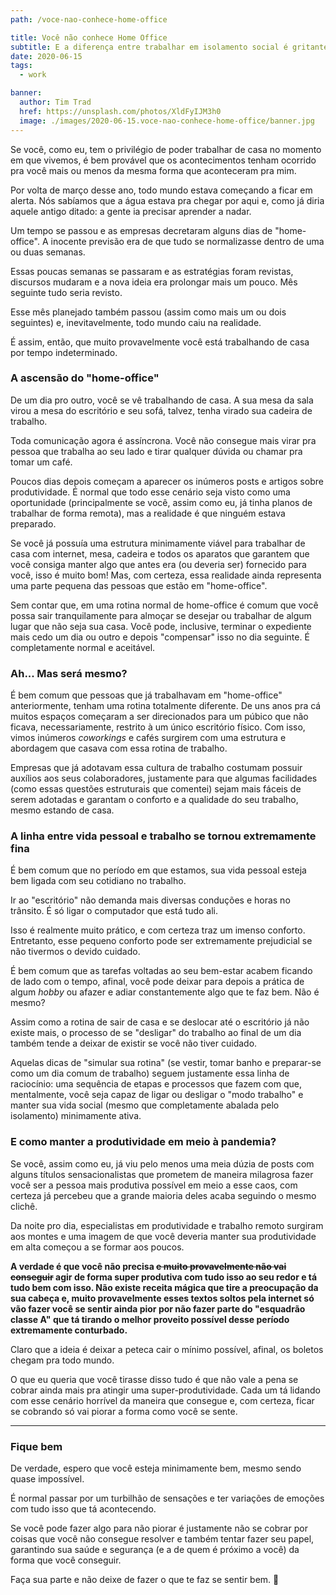 ```yaml
---
path: /voce-nao-conhece-home-office

title: Você não conhece Home Office
subtitle: E a diferença entre trabalhar em isolamento social é gritante
date: 2020-06-15
tags:
  - work

banner:
  author: Tim Trad
  href: https://unsplash.com/photos/XldFyIJM3h0
  image: ./images/2020-06-15.voce-nao-conhece-home-office/banner.jpg
---
```


Se você, como eu, tem o privilégio de poder trabalhar de casa no momento em que vivemos, é bem provável que os acontecimentos tenham ocorrido pra você mais ou menos da mesma forma que aconteceram pra mim.

Por volta de março desse ano, todo mundo estava começando a ficar em alerta. Nós sabíamos que a água estava pra chegar por aqui e, como já diria aquele antigo ditado: a gente ia precisar aprender a nadar.

Um tempo se passou e as empresas decretaram alguns dias de "home-office". A inocente previsão era de que tudo se normalizasse dentro de uma ou duas semanas.

Essas poucas semanas se passaram e as estratégias foram revistas, discursos mudaram e a nova ideia era prolongar mais um pouco. Mês seguinte tudo seria revisto.

Esse mês planejado também passou (assim como mais um ou dois seguintes) e, inevitavelmente, todo mundo caiu na realidade.

É assim, então, que muito provavelmente você está trabalhando de casa por tempo indeterminado.

### A ascensão do "home-office"
De um dia pro outro, você se vê trabalhando de casa. A sua mesa da sala virou a mesa do escritório e seu sofá, talvez, tenha virado sua cadeira de trabalho.

Toda comunicação agora é assíncrona. Você não consegue mais virar pra pessoa que trabalha ao seu lado e tirar qualquer dúvida ou chamar pra tomar um café.

Poucos dias depois começam a aparecer os inúmeros posts e artigos sobre produtividade. É normal que todo esse cenário seja visto como uma oportunidade (principalmente se você, assim como eu, já tinha planos de trabalhar de forma remota), mas a realidade é que ninguém estava preparado.

Se você já possuía uma estrutura minimamente viável para trabalhar de casa com internet, mesa, cadeira e todos os aparatos que garantem que você consiga manter algo que antes era (ou deveria ser) fornecido para você, isso é muito bom! Mas, com certeza, essa realidade ainda representa uma parte pequena das pessoas que estão em "home-office".

Sem contar que, em uma rotina normal de home-office é comum que você possa sair tranquilamente para almoçar se desejar ou trabalhar de algum lugar que não seja sua casa. Você pode, inclusive, terminar o expediente mais cedo um dia ou outro e depois "compensar" isso no dia seguinte. É completamente normal e aceitável.

### Ah... Mas será mesmo?
É bem comum que pessoas que já trabalhavam em "home-office" anteriormente, tenham uma rotina totalmente diferente. De uns anos pra cá muitos espaços começaram a ser direcionados para um púbico que não ficava, necessariamente, restrito à um único escritório físico. Com isso, vimos inúmeros _coworkings_ e cafés surgirem com uma estrutura e abordagem que casava com essa rotina de trabalho.

Empresas que já adotavam essa cultura de trabalho costumam possuir auxílios aos seus colaboradores, justamente para que algumas facilidades (como essas questões estruturais que comentei) sejam mais fáceis de serem adotadas e garantam o conforto e a qualidade do seu trabalho, mesmo estando de casa.

### A linha entre vida pessoal e trabalho se tornou extremamente fina
É bem comum que no período em que estamos, sua vida pessoal esteja bem ligada com seu cotidiano no trabalho.

Ir ao "escritório" não demanda mais diversas conduções e horas no trânsito. É só ligar o computador que está tudo ali.

Isso é realmente muito prático, e com certeza traz um imenso conforto. Entretanto, esse pequeno conforto pode ser extremamente prejudicial se não tivermos o devido cuidado.

É bem comum que as tarefas voltadas ao seu bem-estar acabem ficando de lado com o tempo, afinal, você pode deixar para depois a prática de algum _hobby_ ou afazer e adiar constantemente algo que te faz bem. Não é mesmo?

Assim como a rotina de sair de casa e se deslocar até o escritório já não existe mais, o processo de se "desligar" do trabalho ao final de um dia também tende a deixar de existir se você não tiver cuidado.

Aquelas dicas de "simular sua rotina" (se vestir, tomar banho e preparar-se como um dia comum de trabalho) seguem justamente essa linha de raciocínio: uma sequência de etapas e processos que fazem com que, mentalmente, você seja capaz de ligar ou desligar o "modo trabalho" e manter sua vida social (mesmo que completamente abalada pelo isolamento) minimamente ativa.

### E como manter a produtividade em meio à pandemia?
Se você, assim como eu, já viu pelo menos uma meia dúzia de posts com alguns títulos sensacionalistas que prometem de maneira milagrosa fazer você ser a pessoa mais produtiva possível em meio a esse caos, com certeza já percebeu que a grande maioria deles acaba seguindo o mesmo clichê.

Da noite pro dia, especialistas em produtividade e trabalho remoto surgiram aos montes e uma imagem de que você deveria manter sua produtividade em alta começou a se formar aos poucos.

**A verdade é que você não precisa <del>e muito provavelmente não vai conseguir</del> agir de forma super produtiva com tudo isso ao seu redor e tá tudo bem com isso. Não existe receita mágica que tire a preocupação da sua cabeça e, muito provavelmente esses textos soltos pela internet só vão fazer você se sentir ainda pior por não fazer parte do "esquadrão classe A" que tá tirando o melhor proveito possível desse período extremamente conturbado.**

Claro que a ideia é deixar a peteca cair o mínimo possível, afinal, os boletos chegam pra todo mundo.

O que eu queria que você tirasse disso tudo é que não vale a pena se cobrar ainda mais pra atingir uma super-produtividade. Cada um tá lidando com esse cenário horrível da maneira que consegue e, com certeza, ficar se cobrando só vai piorar a forma como você se sente.

---
### Fique bem
De verdade, espero que você esteja minimamente bem, mesmo sendo quase impossível.

É normal passar por um turbilhão de sensações e ter variações de emoções com tudo isso que tá acontecendo.

Se você pode fazer algo para não piorar é justamente não se cobrar por coisas que você não consegue resolver e também tentar fazer seu papel, garantindo sua saúde e segurança (e a de quem é próximo a você) da forma que você conseguir.

Faça sua parte e não deixe de fazer o que te faz se sentir bem. 🙂
